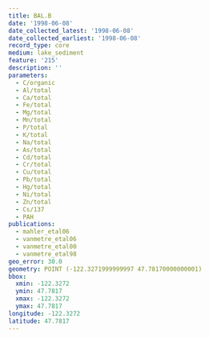 ```yaml
---
title: BAL.B
date: '1998-06-08'
date_collected_latest: '1998-06-08'
date_collected_earliest: '1998-06-08'
record_type: core
medium: lake_sediment
feature: '215'
description: ''
parameters:
  - C/organic
  - Al/total
  - Ca/total
  - Fe/total
  - Mg/total
  - Mn/total
  - P/total
  - K/total
  - Na/total
  - As/total
  - Cd/total
  - Cr/total
  - Cu/total
  - Pb/total
  - Hg/total
  - Ni/total
  - Zn/total
  - Cs/137
  - PAH
publications:
  - mahler_etal06
  - vanmetre_etal06
  - vanmetre_etal00
  - vanmetre_etal98
geo_error: 30.0
geometry: POINT (-122.3271999999997 47.78170000000001)
bbox:
  xmin: -122.3272
  ymin: 47.7817
  xmax: -122.3272
  ymax: 47.7817
longitude: -122.3272
latitude: 47.7817
---
```

